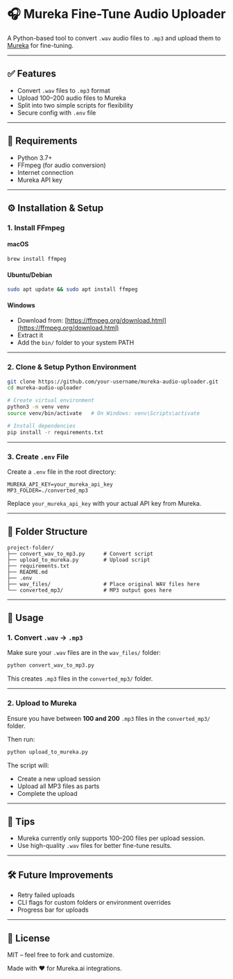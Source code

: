 # 🎧 Mureka Fine-Tune Audio Uploader

A Python-based tool to convert `.wav` audio files to `.mp3` and upload them to [Mureka](https://platform.mureka.ai) for fine-tuning.

---

## ✅ Features

- Convert `.wav` files to `.mp3` format
- Upload 100–200 audio files to Mureka
- Split into two simple scripts for flexibility
- Secure config with `.env` file

---

## 🧰 Requirements

- Python 3.7+
- FFmpeg (for audio conversion)
- Internet connection
- Mureka API key

---

## ⚙️ Installation & Setup

### 1. Install FFmpeg

#### macOS
```bash
brew install ffmpeg
```

#### Ubuntu/Debian
```bash
sudo apt update && sudo apt install ffmpeg
```

#### Windows
- Download from: [https://ffmpeg.org/download.html](https://ffmpeg.org/download.html)
- Extract it
- Add the `bin/` folder to your system PATH

---

### 2. Clone & Setup Python Environment

```bash
git clone https://github.com/your-username/mureka-audio-uploader.git
cd mureka-audio-uploader

# Create virtual environment
python3 -m venv venv
source venv/bin/activate   # On Windows: venv\Scripts\activate

# Install dependencies
pip install -r requirements.txt
```

---

### 3. Create `.env` File

Create a `.env` file in the root directory:

```env
MUREKA_API_KEY=your_mureka_api_key
MP3_FOLDER=./converted_mp3
```

Replace `your_mureka_api_key` with your actual API key from Mureka.

---

## 📂 Folder Structure

```
project-folder/
├── convert_wav_to_mp3.py      # Convert script
├── upload_to_mureka.py        # Upload script
├── requirements.txt
├── README.md
├── .env
├── wav_files/                 # Place original WAV files here
└── converted_mp3/             # MP3 output goes here
```

---

## 🚀 Usage

### 1. Convert `.wav` → `.mp3`

Make sure your `.wav` files are in the `wav_files/` folder:

```bash
python convert_wav_to_mp3.py
```

This creates `.mp3` files in the `converted_mp3/` folder.

---

### 2. Upload to Mureka

Ensure you have between **100 and 200** `.mp3` files in the `converted_mp3/` folder.

Then run:

```bash
python upload_to_mureka.py
```

The script will:
- Create a new upload session
- Upload all MP3 files as parts
- Complete the upload

---

## 🔐 Tips

- Mureka currently only supports 100–200 files per upload session.
- Use high-quality `.wav` files for better fine-tune results.

---

## 🛠 Future Improvements

- Retry failed uploads
- CLI flags for custom folders or environment overrides
- Progress bar for uploads

---

## 📄 License

MIT – feel free to fork and customize.

Made with ❤️ for Mureka.ai integrations.